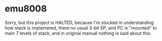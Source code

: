 # emu8008
Sorry, but this project is HALTED, because I'm stucked in understanding how stack is implemeted, there no usual 3-bit SP, and PC is "mounted" to main 7 levels of stack, and in original manual nothing is said about this.
